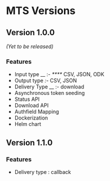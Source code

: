 # MTS Versions

## Version 1.0.0&#x20;

_(Yet to be released)_

### Features

* Input type __ :- _****_ CSV, JSON, ODK
* Output type _:-_ CSV, JSON
* Delivery Type __ :- download
* Asynchronous token seeding
* Status API
* Download API
* Authfield Mapping
* Dockerization
* Helm chart

## Version 1.1.0

### Features

* Delivery type : callback

